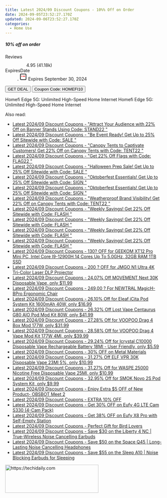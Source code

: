 ```yaml
---
title: Latest 2024/09 Discount Coupons - 10%% Off on Order
date: 2024-09-05T23:52:27.170Z
updated: 2024-09-06T23:52:27.170Z
categories:
  - Home Use
---
```



<div class="max-w-4xl mx-auto grid grid-cols-1 lg:max-w-5xl lg:gap-x-20 lg:grid-cols-2">
  <div class="relative p-3 col-start-1 row-start-1 flex flex-col-reverse rounded-lg bg-gradient-to-t from-black/75 via-black/0 sm:bg-none sm:row-start-2 sm:p-0 lg:row-start-1">
    <h5 class="mt-1 text-lg font-semibold text-white sm:text-slate-900 md:text-2xl dark:sm:text-white">10% off on order</h5>
  </div>
  
  <div class="col-start-1 col-end-3 row-start-1 grid gap-4 sm:mb-6 sm:grid-cols-4 lg:col-start-2 lg:row-span-6 lg:row-end-6 lg:mb-0 lg:gap-6">
    
  </div>
  <dl class="row-start-2 mt-4 flex items-center text-xs font-medium sm:row-start-3 sm:mt-1 md:mt-2.5 lg:row-start-2">
    <dt class="sr-only">Reviews</dt>
    <dd class="flex items-center text-indigo-600 dark:text-indigo-400">
      <svg width="24" height="24" fill="none" aria-hidden="true" class="mr-1 stroke-current dark:stroke-indigo-500">
        <path d="m12 5 2 5h5l-4 4 2.103 5L12 16l-5.103 3L9 14l-4-4h5l2-5Z" stroke-width="2" stroke-linecap="round" stroke-linejoin="round" />
      </svg>
      <span>4.95 <span class="font-normal text-slate-400">(41.18k)</span></span>
    </dd>
    <dt class="sr-only">ExpiresDate</dt>
    <dd class="flex items-center">
      <svg width="2" height="2" aria-hidden="true" fill="currentColor" class="mx-3 text-slate-300">
        <circle cx="1" cy="1" r="1" />
      </svg>
      <svg width="24" height="24" viewBox="0 0 24 24" fill="none" stroke="currentColor" stroke-width="2">
        <rect x="3" y="3" width="18" height="18" rx="2" fill="#fff" />
        <path d="M6 10L18 10" stroke="red" stroke-width="2" fill="none" />
        <path d="M10 6L10 18" stroke="#fff" stroke-width="2" fill="none" />
      </svg>
      Expires September 30, 2024    </dd>
  </dl>
  <div class="col-start-1 row-start-3 mt-4 self-center sm:col-start-2 sm:row-span-2 sm:row-start-2 sm:mt-0 lg:col-start-1 lg:row-start-3 lg:row-end-4 lg:mt-6">
    <button type="button" onClick="javascript:window.open(decodeURIComponent('https%3A%2F%2Fwww.shareasale.com%2Fu.cfm%3Fd%3D1072100%26m%3D136652%26u%3D4338022'), '_blank');void(0);" class="rounded-lg bg-red-600 px-3 py-2 text-sm font-medium leading-6 text-white">GET DEAL</button>
    <button type="button" onClick="javascript:window.open(decodeURIComponent('https%3A%2F%2Fwww.shareasale.com%2Fu.cfm%3Fd%3D1072100%26m%3D136652%26u%3D4338022'), '_blank');void(0);" class="border-dashed border-2 border-indigo-600 bg-green-100 text-sm leading-6 font-medium py-2 px-3 rounded-lg">Coupon Code: HOMEFI10</button>
  </div>
  <p class="col-start-1 mt-4 text-sm leading-6 sm:col-span-2 lg:col-span-1 lg:row-start-4 lg:mt-6 dark:text-slate-400">
    Homefi Edge 5G: Unlimited High-Speed Home Internet 
Homefi Edge 5G: Unlimited High-Speed Home Internet  </p>
</div>
<span class="atpl-alsoreadstyle">Also read:</span>
<div><ul>
<li><a href="https://coupons.techidaily.com/coupon-1232163-share-63219-sale/"><u>Latest 2024/09 Discount Coupons - "Attract Your Audience with 22% Off on Banner Stands Using Code: STAND22 "</u></a></li>
<li><a href="https://coupons.techidaily.com/coupon-1232162-share-63219-sale/"><u>Latest 2024/09 Discount Coupons - "Be Event Ready! Get Up to 25% Off Sitewide with Code: SALE "</u></a></li>
<li><a href="https://coupons.techidaily.com/coupon-1232174-share-63219-sale/"><u>Latest 2024/09 Discount Coupons - "Canopy Tents to Captivate Customers! Get 22% Off on Canopy Tents with Code: TENT22 "</u></a></li>
<li><a href="https://coupons.techidaily.com/coupon-1226942-share-63219-sale/"><u>Latest 2024/09 Discount Coupons - "Get 22% Off Flags with Code: FLAG22 "</u></a></li>
<li><a href="https://coupons.techidaily.com/coupon-1232161-share-63219-sale/"><u>Latest 2024/09 Discount Coupons - "Halloween Prep Sale! Get Up to 25% Off Sitewide with Code: SALE "</u></a></li>
<li><a href="https://coupons.techidaily.com/coupon-1232159-share-63219-sale/"><u>Latest 2024/09 Discount Coupons - "Oktoberfest Essentials! Get Up to 25% Off Sitewide with Code: SIGN "</u></a></li>
<li><a href="https://coupons.techidaily.com/coupon-1232160-share-63219-sale/"><u>Latest 2024/09 Discount Coupons - "Oktoberfest Essentials! Get Up to 25% Off Sitewide with Code: SIGN "</u></a></li>
<li><a href="https://coupons.techidaily.com/coupon-1232176-share-63219-sale/"><u>Latest 2024/09 Discount Coupons - "Weatherproof Brand Visibility! Get 22% Off on Canopy Tents with Code: TENT22 "</u></a></li>
<li><a href="https://coupons.techidaily.com/coupon-1232165-share-63219-sale/"><u>Latest 2024/09 Discount Coupons - "Weekly Savings! Get 22% Off Sitewide with Code: FLASH "</u></a></li>
<li><a href="https://coupons.techidaily.com/coupon-1232169-share-63219-sale/"><u>Latest 2024/09 Discount Coupons - "Weekly Savings! Get 22% Off Sitewide with Code: FLASH "</u></a></li>
<li><a href="https://coupons.techidaily.com/coupon-1232170-share-63219-sale/"><u>Latest 2024/09 Discount Coupons - "Weekly Savings! Get 22% Off Sitewide with Code: FLASH "</u></a></li>
<li><a href="https://coupons.techidaily.com/coupon-1232172-share-63219-sale/"><u>Latest 2024/09 Discount Coupons - "Weekly Savings! Get 22% Off Sitewide with Code: FLASH "</u></a></li>
<li><a href="https://coupons.techidaily.com/coupon-1112839-share-77450-sale/"><u>Latest 2024/09 Discount Coupons - 130? OFF for GEEKOM XT12 Pro Mini PC, Intel Core I9-12900H 14 Cores Up To 5.0GHz, 32GB RAM 1TB SSD</u></a></li>
<li><a href="https://coupons.techidaily.com/coupon-1112773-share-77450-sale/"><u>Latest 2024/09 Discount Coupons - 200 ? OFF for JMGO N1 Ultra 4K Tri-Color Laser DLP Projector</u></a></li>
<li><a href="https://coupons.techidaily.com/coupon-1232616-share-90958-sale/"><u>Latest 2024/09 Discount Coupons - 24.07% Off MOVEMENT Next 30K Disposable Vape, only $11.99</u></a></li>
<li><a href="https://coupons.techidaily.com/coupon-1092767-share-77450-sale/"><u>Latest 2024/09 Discount Coupons - 249,00 ? For NEWTRAL MagicH-BPro Ergonomic Chair</u></a></li>
<li><a href="https://coupons.techidaily.com/coupon-1232446-share-90958-sale/"><u>Latest 2024/09 Discount Coupons - 26.10% Off for Eleaf iCita Pod System Kit 1600mAh 40W, only $16.99</u></a></li>
<li><a href="https://coupons.techidaily.com/coupon-1232843-share-90958-sale/"><u>Latest 2024/09 Discount Coupons - 26.32% Off Lost Vape Centaurus G80 AIO Pod Mod Kit 80W, only $41.99</u></a></li>
<li><a href="https://coupons.techidaily.com/coupon-979073-share-90958-sale/"><u>Latest 2024/09 Discount Coupons - 27.28% Off for VOOPOO Drag 4 Box Mod 177W, only $31.99</u></a></li>
<li><a href="https://coupons.techidaily.com/coupon-979074-share-90958-sale/"><u>Latest 2024/09 Discount Coupons - 28.58% Off for VOOPOO Drag 4 Vape Mod Kit 177W 4Ml, only $39.99</u></a></li>
<li><a href="https://coupons.techidaily.com/coupon-1232447-share-90958-sale/"><u>Latest 2024/09 Discount Coupons - 29.24% Off for Icrystal C10000 Disposable Vape Rechargeable Battery 18Ml - User Friendly, only $5.59</u></a></li>
<li><a href="https://coupons.techidaily.com/coupon-1232817-share-106131-sale/"><u>Latest 2024/09 Discount Coupons - 30% OFF on Metal Materials</u></a></li>
<li><a href="https://coupons.techidaily.com/coupon-1232617-share-90958-sale/"><u>Latest 2024/09 Discount Coupons - 31.27% Off ELF VPR 30K Disposable Vape 23Ml 5%, only $10.99</u></a></li>
<li><a href="https://coupons.techidaily.com/coupon-1232448-share-90958-sale/"><u>Latest 2024/09 Discount Coupons - 31.27% Off for WASPE 25000 Nicotine Free Disposable Vape 25Ml, only $10.99</u></a></li>
<li><a href="https://coupons.techidaily.com/coupon-845232-share-90958-sale/"><u>Latest 2024/09 Discount Coupons - 32.95% Off for SMOK Novo 2S Pod System Kit, only $9.99</u></a></li>
<li><a href="https://coupons.techidaily.com/coupon-1232799-share-114666-sale/"><u>Latest 2024/09 Discount Coupons - Enjoy Extra $5 OFF of New Product- OBSBOT Meet 2</u></a></li>
<li><a href="https://coupons.techidaily.com/coupon-1232847-share-152651-sale/"><u>Latest 2024/09 Discount Coupons - EXTRA 10% OFF</u></a></li>
<li><a href="https://coupons.techidaily.com/coupon-1232884-share-115200-sale/"><u>Latest 2024/09 Discount Coupons - Get 30% OFF on Eufy 4G LTE Cam S330 (4-Cam Pack)</u></a></li>
<li><a href="https://coupons.techidaily.com/coupon-1232886-share-115200-sale/"><u>Latest 2024/09 Discount Coupons - Get 38% OFF on Eufy X8 Pro with Self-Empty Station</u></a></li>
<li><a href="https://coupons.techidaily.com/coupon-1093791-share-96416-sale/"><u>Latest 2024/09 Discount Coupons - Perfect Gift for Bird Lovers</u></a></li>
<li><a href="https://coupons.techidaily.com/coupon-1232702-share-126653-sale/"><u>Latest 2024/09 Discount Coupons - Save $30 on the Liberty 4 NC | True-Wireless Noise Cancelling Earbuds</u></a></li>
<li><a href="https://coupons.techidaily.com/coupon-1232703-share-126653-sale/"><u>Latest 2024/09 Discount Coupons - Save $50 on the Space Q45 | Long-Lasting Noise Cancelling Headphones</u></a></li>
<li><a href="https://coupons.techidaily.com/coupon-1232704-share-126653-sale/"><u>Latest 2024/09 Discount Coupons - Save $55 on the Sleep A10 | Noise Blocking Earbuds for Sleeping</u></a></li>
</ul></div>

<ins class="adsbygoogle"
      style="display:block"
      data-ad-client="ca-pub-7571918770474297"
      data-ad-slot="8358498916"
      data-ad-format="auto"
      data-full-width-responsive="true"></ins>
<!-- affiliate ads begin -->
<a href="https://aligracehair.sjv.io/c/5597632/2115945/19272" target="_top" id="2115945">
  <img src="//a.impactradius-go.com/display-ad/19272-2115945" border="0" alt="https://techidaily.com" width="300" height="90"/>
</a>
<img height="0" width="0" src="https://aligracehair.sjv.io/i/5597632/2115945/19272" style="position:absolute;visibility:hidden;" border="0" />
<!-- affiliate ads end -->